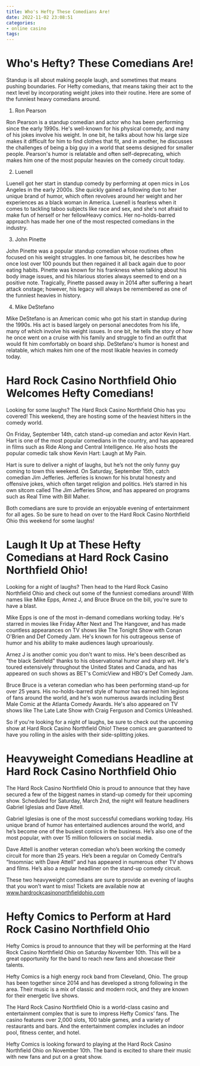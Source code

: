 ```yaml
---
title: Who's Hefty These Comedians Are!
date: 2022-11-02 23:08:51
categories:
- online casino
tags:
---
```



#  Who's Hefty? These Comedians Are!

Standup is all about making people laugh, and sometimes that means pushing boundaries. For Hefty comedians, that means taking their act to the next level by incorporating weight jokes into their routine. Here are some of the funniest heavy comedians around.

1. Ron Pearson

Ron Pearson is a standup comedian and actor who has been performing since the early 1990s. He's well-known for his physical comedy, and many of his jokes involve his weight. In one bit, he talks about how his large size makes it difficult for him to find clothes that fit, and in another, he discusses the challenges of being a big guy in a world that seems designed for smaller people. Pearson's humor is relatable and often self-deprecating, which makes him one of the most popular heavies on the comedy circuit today.

2. Luenell

Luenell got her start in standup comedy by performing at open mics in Los Angeles in the early 2000s. She quickly gained a following due to her unique brand of humor, which often revolves around her weight and her experiences as a black woman in America. Luenell is fearless when it comes to tackling taboo subjects like race and sex, and she's not afraid to make fun of herself or her fellowHeavy comics. Her no-holds-barred approach has made her one of the most respected comedians in the industry.

3. John Pinette

John Pinette was a popular standup comedian whose routines often focused on his weight struggles. In one famous bit, he describes how he once lost over 100 pounds but then regained it all back again due to poor eating habits. Pinette was known for his frankness when talking about his body image issues, and his hilarious stories always seemed to end on a positive note. Tragically, Pinette passed away in 2014 after suffering a heart attack onstage; however, his legacy will always be remembered as one of the funniest heavies in history.

4. Mike DeStefano

Mike DeStefano is an American comic who got his start in standup during the 1990s. His act is based largely on personal anecdotes from his life, many of which involve his weight issues. In one bit, he tells the story of how he once went on a cruise with his family and struggle to find an outfit that would fit him comfortably on board ship. DeStefano's humor is honest and relatable, which makes him one of the most likable heavies in comedy today.

#  Hard Rock Casino Northfield Ohio Welcomes Hefty Comedians!

Looking for some laughs? The Hard Rock Casino Northfield Ohio has you covered! This weekend, they are hosting some of the heaviest hitters in the comedy world.

On Friday, September 14th, catch stand-up comedian and actor Kevin Hart. Hart is one of the most popular comedians in the country, and has appeared in films such as Ride Along and Central Intelligence. He also hosts the popular comedic talk show Kevin Hart: Laugh at My Pain.

Hart is sure to deliver a night of laughs, but he’s not the only funny guy coming to town this weekend. On Saturday, September 15th, catch comedian Jim Jefferies. Jefferies is known for his brutal honesty and offensive jokes, which often target religion and politics. He’s starred in his own sitcom called The Jim Jefferies Show, and has appeared on programs such as Real Time with Bill Maher.

Both comedians are sure to provide an enjoyable evening of entertainment for all ages. So be sure to head on over to the Hard Rock Casino Northfield Ohio this weekend for some laughs!

#  Laugh It Up at These Hefty Comedians at Hard Rock Casino Northfield Ohio!

Looking for a night of laughs? Then head to the Hard Rock Casino Northfield Ohio and check out some of the funniest comedians around! With names like Mike Epps, Arnez J, and Bruce Bruce on the bill, you're sure to have a blast.

Mike Epps is one of the most in-demand comedians working today. He's starred in movies like Friday After Next and The Hangover, and has made countless appearances on TV shows like The Tonight Show with Conan O'Brien and Def Comedy Jam. He's known for his outrageous sense of humor and his ability to make audiences laugh uproariously.

Arnez J is another comic you don't want to miss. He's been described as "the black Seinfeld" thanks to his observational humor and sharp wit. He's toured extensively throughout the United States and Canada, and has appeared on such shows as BET's ComicView and HBO's Def Comedy Jam.

Bruce Bruce is a veteran comedian who has been performing stand-up for over 25 years. His no-holds-barred style of humor has earned him legions of fans around the world, and he's won numerous awards including Best Male Comic at the Atlanta Comedy Awards. He's also appeared on TV shows like The Late Late Show with Craig Ferguson and Comics Unleashed.

So if you're looking for a night of laughs, be sure to check out the upcoming show at Hard Rock Casino Northfield Ohio! These comics are guaranteed to have you rolling in the aisles with their side-splitting jokes.

#  Heavyweight Comedians Headline at Hard Rock Casino Northfield Ohio

The Hard Rock Casino Northfield Ohio is proud to announce that they have secured a few of the biggest names in stand-up comedy for their upcoming show. Scheduled for Saturday, March 2nd, the night will feature headliners Gabriel Iglesias and Dave Attell.

Gabriel Iglesias is one of the most successful comedians working today. His unique brand of humor has entertained audiences around the world, and he’s become one of the busiest comics in the business. He’s also one of the most popular, with over 15 million followers on social media.

Dave Attell is another veteran comedian who’s been working the comedy circuit for more than 25 years. He’s been a regular on Comedy Central’s “Insomniac with Dave Attell” and has appeared in numerous other TV shows and films. He’s also a regular headliner on the stand-up comedy circuit.

These two heavyweight comedians are sure to provide an evening of laughs that you won’t want to miss! Tickets are available now at www.hardrockcasinonorthfieldohio.com

#  Hefty Comics to Perform at Hard Rock Casino Northfield Ohio

Hefty Comics is proud to announce that they will be performing at the Hard Rock Casino Northfield Ohio on Saturday November 10th. This will be a great opportunity for the band to reach new fans and showcase their talents.

Hefty Comics is a high energy rock band from Cleveland, Ohio. The group has been together since 2014 and has developed a strong following in the area. Their music is a mix of classic and modern rock, and they are known for their energetic live shows.

The Hard Rock Casino Northfield Ohio is a world-class casino and entertainment complex that is sure to impress Hefty Comics’ fans. The casino features over 2,000 slots, 100 table games, and a variety of restaurants and bars. And the entertainment complex includes an indoor pool, fitness center, and hotel.

Hefty Comics is looking forward to playing at the Hard Rock Casino Northfield Ohio on November 10th. The band is excited to share their music with new fans and put on a great show.
